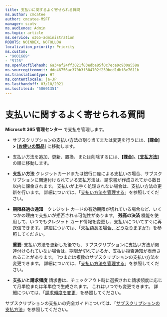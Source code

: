 ```yaml
---
title: 支払いに関するよく寄せられる質問
ms.author: cmcatee
author: cmcatee-MSFT
manager: scotv
ms.audience: Admin
ms.topic: article
ms.service: o365-administration
ROBOTS: NOINDEX, NOFOLLOW
localization_priority: Priority
ms.custom:
- "9001669"
- "5128"
ms.openlocfilehash: 6a34af24ff3021f83edba85f0c7ece9c930a558a
ms.sourcegitcommit: dde46756ac370b3f384702f259bed1dbf8e7611b
ms.translationtype: HT
ms.contentlocale: ja-JP
ms.lasthandoff: 03/10/2021
ms.locfileid: "50601351"
---
```

# <a name="payment-faq"></a>支払いに関するよく寄せられる質問

**Microsoft 365 管理センター** で支払を管理します。

- サブスクリプションの支払い方法の割り当てまたは変更を行うには、**[課金] > [[お使いの製品](https://go.microsoft.com/fwlink/p/?linkid=842054)**] に移動します。
- 支払い方法を追加、更新、置換、または削除するには、**[課金]、[[支払方法]](https://go.microsoft.com/fwlink/p/?linkid=2018806)** の順に移動します。

- **支払い方法** クレジットカードまたは銀行口座による支払いの場合、サブスクリプションに関連付けられている支払方法は、請求書が作成されてから数日以内に課金されます。 支払いが上手く処理されない場合は、支払い方法の更新を行います。 詳細については、「[支払い方法を管理する](https://docs.microsoft.com/microsoft-365/commerce/billing-and-payments/manage-payment-methods)」を参照してください。

- **期限経過の通知**　クレジット カードの有効期限が切れている場合など、いくつかの理由で支払いが拒否される可能性があります。 **残高の決済** 機能を使用して、いつでもクレジット カード情報を変更し、支払いについてすぐに再送信できます。 詳細については、「[未払額ある場合、どうなりますか?](https://docs.microsoft.com/microsoft-365/commerce/billing-and-payments/pay-for-your-subscription#what-if-i-have-an-outstanding-balance)」を参照してください。

    **重要**: 支払い方法を更新した後でも、サブスクリプションに支払い方法が関連付けられていない場合は、期限が切れているか、支払い拒否通知が表示されることがあります。 1つまたは複数のサブスクリプションの支払い方法を変更できます。 詳細については、「[支払い方法を管理する](https://docs.microsoft.com/microsoft-365/commerce/billing-and-payments/manage-payment-methods)」を参照してください。

- **支払いと請求頻度** 請求書は、チェックアウト時に選択された請求頻度に応じて月単位または年単位で生成されます。 これはいつでも変更できます。 詳細については、「[請求頻度を変更](https://docs.microsoft.com/microsoft-365/commerce/billing-and-payments/change-payment-frequency)」を参照してください。

サブスクリプションの支払いの完全ガイドについては、「[サブスクリプションの支払方法](https://docs.microsoft.com/microsoft-365/commerce/billing-and-payments/pay-for-your-subscription)」を参照してください。
